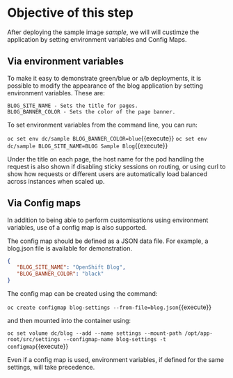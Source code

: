 # Objective of this step

After deploying the sample image *sample*, we will will custimze the application by setting environment variables and Config Maps.

## Via environment variables

To make it easy to demonstrate green/blue or a/b deployments, it is possible to modify the appearance of the blog application by setting environment variables. These are:

    BLOG_SITE_NAME - Sets the title for pages.
    BLOG_BANNER_COLOR - Sets the color of the page banner.

To set environment variables from the command line, you can run:

`oc set env dc/sample BLOG_BANNER_COLOR=blue`{{execute}}
`oc set env dc/sample BLOG_SITE_NAME=BLOG Sample Blog`{{execute}}

Under the title on each page, the host name for the pod handling the request is also shown if disabling sticky sessions on routing, or using curl to show how requests or different users are automatically load balanced across instances when scaled up.

## Via Config maps

In addition to being able to perform customisations using environment variables, use of a config map is also supported.

The config map should be defined as a JSON data file. For example, a blog.json file is available for demonstration.

~~~~json
{
   "BLOG_SITE_NAME": "OpenShift Blog",
   "BLOG_BANNER_COLOR": "black"
}
~~~~

The config map can be created using the command:

`oc create configmap blog-settings --from-file=blog.json`{{execute}}

and then mounted into the container using:

`oc set volume dc/blog --add --name settings --mount-path /opt/app-root/src/settings --configmap-name blog-settings -t configmap`{{execute}}

Even if a config map is used, environment variables, if defined for the same settings, will take precedence.